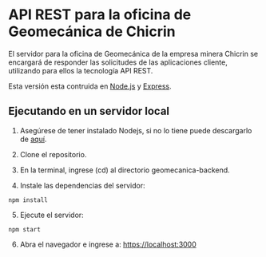 
# API REST para la oficina de Geomecánica de Chicrin

El servidor para la oficina de Geomecánica de la empresa minera Chicrin se encargará
de responder las solicitudes de las aplicaciones cliente, utilizando para ellos la
tecnología API REST.

Esta versión esta contruida en [Node.js]() y [Express]().

## Ejecutando en un servidor local

1. Asegúrese de tener instalado Nodejs, si no lo tiene puede descargarlo de [aquí](http://nodejs.org/).

2. Clone el repositorio.

3. En la terminal, ingrese (cd) al directorio geomecanica-backend.

4. Instale las dependencias del servidor:

  ```
  npm install
  ```

5. Ejecute el servidor:

  ```
  npm start
  ```

6. Abra el navegador e ingrese a: [https://localhost:3000](https://localhost:3000)
